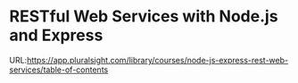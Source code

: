 # RESTful Web Services with Node.js and Express

URL:https://app.pluralsight.com/library/courses/node-js-express-rest-web-services/table-of-contents
